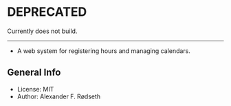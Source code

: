 # DEPRECATED

Currently does not build.

---

* A web system for registering hours and managing calendars.

## General Info

* License: MIT
* Author: Alexander F. Rødseth
